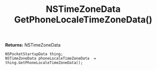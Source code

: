 ﻿---
uid: crmscript_ref_NSPocketStartupData_GetPhoneLocaleTimeZoneData
title: NSTimeZoneData GetPhoneLocaleTimeZoneData()
intellisense: NSPocketStartupData.GetPhoneLocaleTimeZoneData
keywords: NSPocketStartupData, GetPhoneLocaleTimeZoneData
so.topic: reference
---



**Returns:** NSTimeZoneData


```crmscript
NSPocketStartupData thing;
NSTimeZoneData phoneLocaleTimeZoneData  = thing.GetPhoneLocaleTimeZoneData();
```


